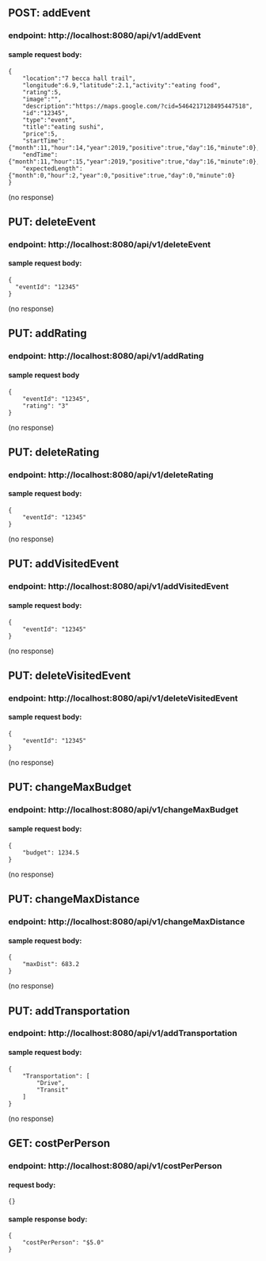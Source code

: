 ## POST: addEvent
### endpoint: http://localhost:8080/api/v1/addEvent
#### sample request body:
```
{	
	"location":"7 becca hall trail",
	"longitude":6.9,"latitude":2.1,"activity":"eating food",
	"rating":5,
	"image":"",
	"description":"https://maps.google.com/?cid=5464217128495447518",
	"id":"12345",
	"type":"event",
	"title":"eating sushi",
	"price":5,
	"startTime":{"month":11,"hour":14,"year":2019,"positive":true,"day":16,"minute":0},
	"endTime":{"month":11,"hour":15,"year":2019,"positive":true,"day":16,"minute":0},
	"expectedLength":{"month":0,"hour":2,"year":0,"positive":true,"day":0,"minute":0}
}
```
(no response)
## PUT: deleteEvent
### endpoint: http://localhost:8080/api/v1/deleteEvent
#### sample request body:
```
{
  "eventId": "12345"
}
```
(no response)
## PUT: addRating
### endpoint: http://localhost:8080/api/v1/addRating
#### sample request body
```
{
	"eventId": "12345",
	"rating": "3"
}
```
(no response)
## PUT: deleteRating
### endpoint: http://localhost:8080/api/v1/deleteRating
#### sample request body:
```
{
	"eventId": "12345"
}
```
(no response)
## PUT: addVisitedEvent
### endpoint: http://localhost:8080/api/v1/addVisitedEvent
#### sample request body:
```
{
	"eventId": "12345"
}
```
(no response)
## PUT: deleteVisitedEvent
### endpoint: http://localhost:8080/api/v1/deleteVisitedEvent
#### sample request body:
```
{
	"eventId": "12345"
}
```
(no response)
## PUT: changeMaxBudget
### endpoint: http://localhost:8080/api/v1/changeMaxBudget
#### sample request body:
```
{
	"budget": 1234.5
}
```
(no response)
## PUT: changeMaxDistance
### endpoint: http://localhost:8080/api/v1/changeMaxDistance
#### sample request body:
```
{
	"maxDist": 683.2
}
```
(no response)
## PUT: addTransportation
### endpoint: http://localhost:8080/api/v1/addTransportation
#### sample request body:
```
{
	"Transportation": [
		"Drive",
		"Transit"
	]
}
```
(no response)
## GET: costPerPerson
### endpoint: http://localhost:8080/api/v1/costPerPerson
#### request body:
`{}`
#### sample response body:
```
{
    "costPerPerson": "$5.0"
}
```

